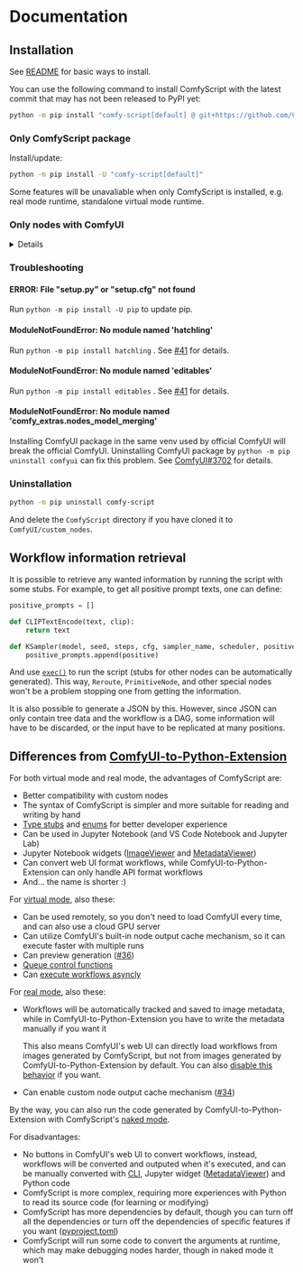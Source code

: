 # Documentation
## Installation
See [README](../README.md#installation) for basic ways to install.

You can use the following command to install ComfyScript with the latest commit that may has not been released to PyPI yet:
```sh
python -m pip install "comfy-script[default] @ git+https://github.com/Chaoses-Ib/ComfyScript.git"
```

### Only ComfyScript package
Install/update:
```sh
python -m pip install -U "comfy-script[default]"
```

Some features will be unavaliable when only ComfyScript is installed, e.g. real mode runtime, standalone virtual mode runtime.

### Only nodes with ComfyUI
<details>

Install [ComfyUI](https://github.com/comfyanonymous/ComfyUI) first. And then:
```sh
cd ComfyUI/custom_nodes
git clone https://github.com/Chaoses-Ib/ComfyScript.git
cd ComfyScript
python -m pip install -r requirements.txt
```

Update:
```sh
cd ComfyUI/custom_nodes/ComfyScript
git pull
python -m pip install -r requirements.txt
```

If you want, you can still import the package with a hardcoded path:
```python
import sys
# Or just '../src' if used in the examples directory
sys.path.insert(0, r'D:\...\ComfyUI\custom_nodes\ComfyScript\src')

import comfy_script
```

</details>

### Troubleshooting
#### ERROR: File "setup.py" or "setup.cfg" not found
Run `python -m pip install -U pip` to update pip.

#### ModuleNotFoundError: No module named 'hatchling'
Run `python -m pip install hatchling` . See [#41](https://github.com/Chaoses-Ib/ComfyScript/issues/41) for details.

#### ModuleNotFoundError: No module named 'editables'
Run `python -m pip install editables` . See [#41](https://github.com/Chaoses-Ib/ComfyScript/issues/41) for details.

#### ModuleNotFoundError: No module named 'comfy_extras.nodes_model_merging'
Installing ComfyUI package in the same venv used by official ComfyUI will break the official ComfyUI. Uninstalling ComfyUI package by `python -m pip uninstall comfyui` can fix this problem. See [ComfyUI#3702](https://github.com/comfyanonymous/ComfyUI/issues/3702) for details.

### Uninstallation
```sh
python -m pip uninstall comfy-script
```
And delete the `ComfyScript` directory if you have cloned it to `ComfyUI/custom_nodes`.

## Workflow information retrieval
It is possible to retrieve any wanted information by running the script with some stubs. For example, to get all positive prompt texts, one can define:

```python
positive_prompts = []

def CLIPTextEncode(text, clip):
    return text

def KSampler(model, seed, steps, cfg, sampler_name, scheduler, positive, negative, latent_image, denoise):
    positive_prompts.append(positive)
```
And use [`exec()`](https://docs.python.org/3/library/functions.html#exec) to run the script (stubs for other nodes can be automatically generated). This way, `Reroute`, `PrimitiveNode`, and other special nodes won't be a problem stopping one from getting the information.

It is also possible to generate a JSON by this. However, since JSON can only contain tree data and the workflow is a DAG, some information will have to be discarded, or the input have to be replicated at many positions.

## Differences from [ComfyUI-to-Python-Extension](https://github.com/pydn/ComfyUI-to-Python-Extension)
For both virtual mode and real mode, the advantages of ComfyScript are:
- Better compatibility with custom nodes
- The syntax of ComfyScript is simpler and more suitable for reading and writing by hand
- [Type stubs](../README.md#runtime) and [enums](Runtime.md#enumerations) for better developer experience
- Can be used in Jupyter Notebook (and VS Code Notebook and Jupyter Lab)
- Jupyter Notebook widgets ([ImageViewer](UI/ipywidgets.md#imageviewer) and [MetadataViewer](UI/Solara.md#metadataviewer))
- Can convert web UI format workflows, while ComfyUI-to-Python-Extension can only handle API format workflows
- And... the name is shorter :)

For [virtual mode](Runtime.md#virtual-mode), also these:
- Can be used remotely, so you don't need to load ComfyUI every time, and can also use a cloud GPU server
- Can utilize ComfyUI's built-in node output cache mechanism, so it can execute faster with multiple runs
- Can preview generation ([#36](https://github.com/Chaoses-Ib/ComfyScript/issues/36))
- [Queue control functions](../README.md#runtime)
- Can [execute workflows asyncly](Runtime.md#async-support)

For [real mode](Runtime.md#real-mode), also these:
- Workflows will be automatically tracked and saved to image metadata, while in ComfyUI-to-Python-Extension you have to write the metadata manually if you want it

  This also means ComfyUI's web UI can directly load workflows from images generated by ComfyScript, but not from images generated by ComfyUI-to-Python-Extension by default. You can also [disable this behavior](Images/README.md#metadata) if you want.

- Can enable custom node output cache mechanism ([#34](https://github.com/Chaoses-Ib/ComfyScript/issues/34))

By the way, you can also run the code generated by ComfyUI-to-Python-Extension with ComfyScript's [naked mode](Runtime.md#naked-mode).

For disadvantages:
- No buttons in ComfyUI's web UI to convert workflows, instead, workflows will be converted and outputed when it's executed, and can be manually converted with [CLI](Transpiler.md#cli), Jupyter widget ([MetadataViewer](UI/Solara.md#metadataviewer)) and Python code
- ComfyScript is more complex, requiring more experiences with Python to read its source code (for learning or modifying)
- ComfyScript has more dependencies by default, though you can turn off all the dependencies or turn off the dependencies of specific features if you want ([pyproject.toml](../pyproject.toml))
- ComfyScript will run some code to convert the arguments at runtime, which may make debugging nodes harder, though in naked mode it won't